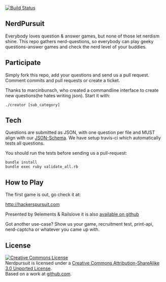 [![Build Status](https://travis-ci.org/Nerds/NerdPursuit.png?branch=master)](https://travis-ci.org/Nerds/NerdPursuit)

## NerdPursuit

Everybody loves question & answer games, but none of those let nerdism 
shine. This repo gathers nerd-questions, so everybody can play geeky  
questions-answer games and check the nerd level of your buddies.

## Participate

Simply fork this repo, add your questions and send us a pull request. 
Comment commits and pull requests or create a ticket.

Thanks to marcinbunsch, who created a commandline interface to create new 
questions(he hates writing json). Start it with:

    ./creator [sub_category]

## Tech

Questions are submitted as JSON, with one question per file and MUST 
align with our [JSON-Schema](https://github.com/Nerds/NerdPursuit/blob/master/schema/question.json). We have setup travis-ci which automatically 
tests all questions.

You should run the tests before sending us a pull-request:

    bundle install
    bundle exec ruby validate_all.rb

## How to Play

The first game is out, go check it at:

http://hackerspursuit.com

Presented by 9elements & Railslove it is also [available on github](https://github.com/9elements/hackerspursuit)

Got another use-case? Show us your game, recruitment test, print-api, nerd-captcha or whatever you came up with.


## License
<a rel="license" href="http://creativecommons.org/licenses/by-sa/3.0/"><img alt="Creative Commons License" style="border-width:0" src="http://i.creativecommons.org/l/by-sa/3.0/88x31.png" /></a><br /><span xmlns:dct="http://purl.org/dc/terms/" href="http://purl.org/dc/dcmitype/Dataset" property="dct:title" rel="dct:type">Nerdpursuit</span> is licensed under a <a rel="license" href="http://creativecommons.org/licenses/by-sa/3.0/">Creative Commons Attribution-ShareAlike 3.0 Unported License</a>.<br />Based on a work at <a xmlns:dct="http://purl.org/dc/terms/" href="https://github.com/Nerds/NerdPursuit" rel="dct:source">github.com</a>.
